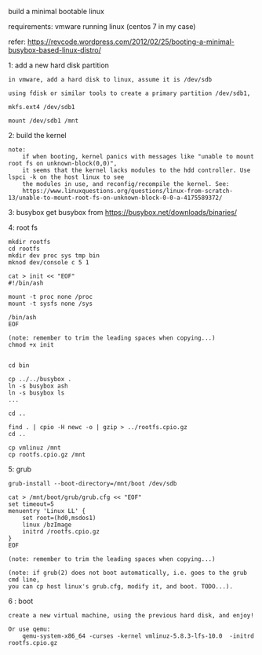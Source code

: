 build a minimal bootable linux

requirements:
	vmware
	running linux (centos 7 in my case)

refer: https://revcode.wordpress.com/2012/02/25/booting-a-minimal-busybox-based-linux-distro/


1:  add a new hard disk partition

	in vmware, add a hard disk to linux, assume it is /dev/sdb
	
	using fdisk or similar tools to create a primary partition /dev/sdb1, 

	mkfs.ext4 /dev/sdb1
	
	mount /dev/sdb1 /mnt

2:  build the kernel
	
	note:   
		if when booting, kernel panics with messages like "unable to mount root fs on unknown-block(0,0)",
		it seems that the kernel lacks modules to the hdd controller. Use lspci -k on the host linux to see 
		the modules in use, and reconfig/recompile the kernel. See:
		https://www.linuxquestions.org/questions/linux-from-scratch-13/unable-to-mount-root-fs-on-unknown-block-0-0-a-4175589372/

3:  busybox
	get busybox from https://busybox.net/downloads/binaries/

4:  root fs

	mkdir rootfs 
	cd rootfs
	mkdir dev proc sys tmp bin
	mknod dev/console c 5 1

	cat > init << "EOF" 
	#!/bin/ash 

	mount -t proc none /proc 
	mount -t sysfs none /sys

	/bin/ash
	EOF 

	(note: remember to trim the leading spaces when copying...)
	chmod +x init

	
	cd bin

	cp ../../busybox .
	ln -s busybox ash
	ln -s busybox ls
	...

	cd ..
	
	find . | cpio -H newc -o | gzip > ../rootfs.cpio.gz
	cd ..

	cp vmlinuz /mnt
	cp rootfs.cpio.gz /mnt

5:  grub
	
	grub-install --boot-directory=/mnt/boot /dev/sdb	

	cat > /mnt/boot/grub/grub.cfg << "EOF" 
	set timeout=5
	menuentry 'Linux LL' {
		set root=(hd0,msdos1)
		linux /bzImage
		initrd /rootfs.cpio.gz
	}
	EOF 

	(note: remember to trim the leading spaces when copying...)

	(note: if grub(2) does not boot automatically, i.e. goes to the grub cmd line,
	you can cp host linux's grub.cfg, modify it, and boot. TODO...).

6 : boot
	
	create a new virtual machine, using the previous hard disk, and enjoy!
	
	Or use qemu:
		qemu-system-x86_64 -curses -kernel vmlinuz-5.8.3-lfs-10.0  -initrd  rootfs.cpio.gz	

	

